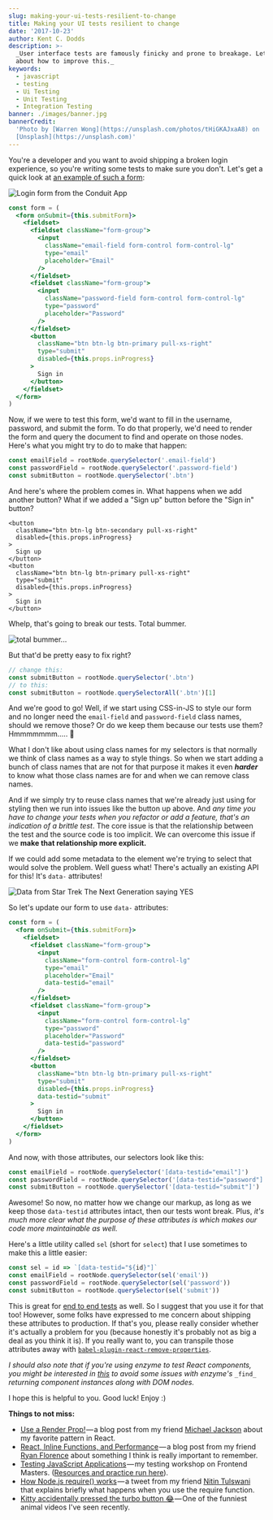 ```yaml
---
slug: making-your-ui-tests-resilient-to-change
title: Making your UI tests resilient to change
date: '2017-10-23'
author: Kent C. Dodds
description: >-
  _User interface tests are famously finicky and prone to breakage. Let's talk
  about how to improve this._
keywords:
  - javascript
  - testing
  - Ui Testing
  - Unit Testing
  - Integration Testing
banner: ./images/banner.jpg
bannerCredit:
  'Photo by [Warren Wong](https://unsplash.com/photos/tHiGKAJxaA8) on
  [Unsplash](https://unsplash.com)'
---
```


You're a developer and you want to avoid shipping a broken login experience, so
you're writing some tests to make sure you don't. Let's get a quick look at
[an example of such a form](https://github.com/kentcdodds/testing-workshop/blob/1938d6fc2048e55362679905f700f938a3b497c4/client/src/screens/login.js#L50-L82):

![Login form from the Conduit App](./images/0.png)

```jsx
const form = (
  <form onSubmit={this.submitForm}>
    <fieldset>
      <fieldset className="form-group">
        <input
          className="email-field form-control form-control-lg"
          type="email"
          placeholder="Email"
        />
      </fieldset>
      <fieldset className="form-group">
        <input
          className="password-field form-control form-control-lg"
          type="password"
          placeholder="Password"
        />
      </fieldset>
      <button
        className="btn btn-lg btn-primary pull-xs-right"
        type="submit"
        disabled={this.props.inProgress}
      >
        Sign in
      </button>
    </fieldset>
  </form>
)
```

Now, if we were to test this form, we'd want to fill in the username, password,
and submit the form. To do that properly, we'd need to render the form and query
the document to find and operate on those nodes. Here's what you might try to do
to make that happen:

```js
const emailField = rootNode.querySelector('.email-field')
const passwordField = rootNode.querySelector('.password-field')
const submitButton = rootNode.querySelector('.btn')
```

And here's where the problem comes in. What happens when we add another button?
What if we added a "Sign up" button before the "Sign in" button?

```
<button
  className="btn btn-lg btn-secondary pull-xs-right"
  disabled={this.props.inProgress}
>
  Sign up
</button>
<button
  className="btn btn-lg btn-primary pull-xs-right"
  type="submit"
  disabled={this.props.inProgress}
>
  Sign in
</button>
```

Whelp, that's going to break our tests. Total bummer.

![total bummer...](./images/1.gif)

But that'd be pretty easy to fix right?

```js
// change this:
const submitButton = rootNode.querySelector('.btn')
// to this:
const submitButton = rootNode.querySelectorAll('.btn')[1]
```

And we're good to go! Well, if we start using CSS-in-JS to style our form and no
longer need the `email-field` and `password-field` class names, should we remove
those? Or do we keep them because our tests use them? Hmmmmmmm..... 🤔

What I don't like about using class names for my selectors is that normally we
think of class names as a way to style things. So when we start adding a bunch
of class names that are not for that purpose it makes it even **_harder_** to
know what those class names are for and when we can remove class names.

And if we simply try to reuse class names that we're already just using for
styling then we run into issues like the button up above. And _any time you have
to change your tests when you refactor or add a feature, that's an indication of
a brittle test_. The core issue is that the relationship between the test and
the source code is too implicit. We can overcome this issue if we **make that
relationship more explicit.**

If we could add some metadata to the element we're trying to select that would
solve the problem. Well guess what! There's actually an existing API for this!
It's `data-` attributes!

![Data from Star Trek The Next Generation saying YES](./images/2.gif)

So let's update our form to use `data-` attributes:

```jsx
const form = (
  <form onSubmit={this.submitForm}>
    <fieldset>
      <fieldset className="form-group">
        <input
          className="form-control form-control-lg"
          type="email"
          placeholder="Email"
          data-testid="email"
        />
      </fieldset>
      <fieldset className="form-group">
        <input
          className="form-control form-control-lg"
          type="password"
          placeholder="Password"
          data-testid="password"
        />
      </fieldset>
      <button
        className="btn btn-lg btn-primary pull-xs-right"
        type="submit"
        disabled={this.props.inProgress}
        data-testid="submit"
      >
        Sign in
      </button>
    </fieldset>
  </form>
)
```

And now, with those attributes, our selectors look like this:

```js
const emailField = rootNode.querySelector('[data-testid="email"]')
const passwordField = rootNode.querySelector('[data-testid="password"]')
const submitButton = rootNode.querySelector('[data-testid="submit"]')
```

Awesome! So now, no matter how we change our markup, as long as we keep those
`data-testid` attributes intact, then our tests wont break. Plus, _it's much
more clear what the purpose of these attributes is which makes our code more
maintainable as well._

Here's a little utility called `sel` (short for `select`) that I use sometimes
to make this a little easier:

```js
const sel = id => `[data-testid="${id}"]`
const emailField = rootNode.querySelector(sel('email'))
const passwordField = rootNode.querySelector(sel('password'))
const submitButton = rootNode.querySelector(sel('submit'))
```

This is great for
[end to end tests](https://github.com/kentcdodds/testing-workshop/blob/1938d6fc2048e55362679905f700f938a3b497c4/cypress/e2e/post_spec.js)
as well. So I suggest that you use it for that too! However, some folks have
expressed to me concern about shipping these attributes to production. If that's
you, please really consider whether it's actually a problem for you (because
honestly it's probably not as big a deal as you think it is). If you really want
to, you can transpile those attributes away with
[`babel-plugin-react-remove-properties`](https://www.npmjs.com/package/babel-plugin-react-remove-properties).

_I should also note that if you're using enzyme to test React components, you
might be interested in_ [_this_](https://github.com/kentcdodds/enzyme-sel) _to
avoid some issues with enzyme's_ `_find_` _returning component instances along
with DOM nodes._

I hope this is helpful to you. Good luck! Enjoy :)

**Things to not miss:**

- [Use a Render Prop!](https://cdb.reacttraining.com/use-a-render-prop-50de598f11ce) — a
  blog post from my friend [Michael Jackson](https://twitter.com/mjackson) about
  my favorite pattern in React.
- [React, Inline Functions, and Performance](https://cdb.reacttraining.com/react-inline-functions-and-performance-bdff784f5578) — a
  blog post from my friend [Ryan Florence](https://twitter.com/ryanflorence)
  about something I think is really important to remember.
- [Testing JavaScript Applications](https://frontendmasters.com/courses/testing-javascript/) — my
  testing workshop on Frontend Masters.
  ([Resources and practice run here](/workshops/#testing-javascript-applications)).
- [How Node.js require() works](https://twitter.com/NTulswani/status/916961093280456705) — a
  tweet from my friend [Nitin Tulswani](https://twitter.com/NTulswani) that
  explains briefly what happens when you use the require function.
- [Kitty accidentally pressed the turbo button 😂](https://twitter.com/AMAZlNGNATURE/status/916203902596296704) — One
  of the funniest animal videos I've seen recently.
